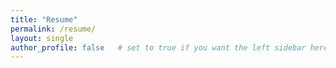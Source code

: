 ```yaml
---
title: "Resume"
permalink: /resume/
layout: single
author_profile: false   # set to true if you want the left sidebar here too
---
```

